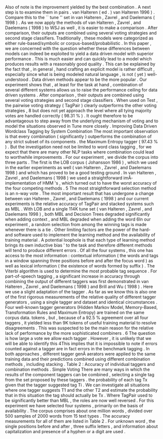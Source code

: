 Also of note is the improvement yielded by the best combination . 
A next step is to examine them in pairs . 
van Halteren ( ed . ) 
van Halteren 1996 ) . 
Compare this to the `` tune '' set in van Halteren , Zavrel , and Daelemans ( 1998 ) . 
As we now apply the methods of van Halteren , Zavrel , and Daelemans ( 1998 ) to WSJ as well , it is easier to make a comparison . 
After comparison, their outputs are combined using several voting strategies and second stage classifiers.
Traditionally , these models were categorized as either rule-based/symbolic or corpus-based/probabilistic . 
In this paper , we are concerned with the question whether these differences between models can indeed be exploited to yield a data driven model with superior performance . 
This is much easier and can quickly lead to a model which produces results with a reasonably good quality . 
This can be explained by the fact that , in general , hand crafting an explicit model is rather difficult , especially since what is being modeled natural language , is not ( yet ) well- understood . 
Data driven methods appear to be the more popular . 
Our experiment shows that , at least for the task at hand , combination of several different systems allows us to raise the performance ceiling for data driven systems . 
After comparison , their outputs are combined using several voting strategies and second stage classifiers . 
When used on Test , the pairwise voting strategy ( TagPair ) clearly outperforms the other voting strategies , 8 but does not yet approach the level where all tying majority votes are handled correctly ( 98.31 % ) . 
It ought therefore to be advantageous to step away from the underlying mechanism of voting and to model the situations observed in Tune more closely . 
Improving Data Driven Wordclass Tagging by System Combination
The most important observation is that every combination ( significantly ) outperforms the combination of any strict subset of its components . 
the Maximum Entropy tagger ( 97.43 % ) . 
But the investigation need not be limited to word class tagging , for we expect that there are many other NLP tasks where combination could lead to worthwhile improvements . 
For our experiment , we divide the corpus into three parts . 
The first is the LOB corpus ( Johansson 1986 ) , which we used in the earlier experiments as well ( van Halteren , Zavrel , and Daelemans 1998 ) and which has proved to be a good testing ground . 
In van Halteren , Zavrel , and Daelemans ( 1998 ) we used a straightforward imÂ­ implementation of HMM 's , which turned out to have the worst accuracy of the four competing methods . 
5 The most straightforward selection method is an n-way vote . 
The most important result that has undergone a change between van Halteren , Zavrel , and Daelemans ( 1998 ) and our current experiments is the relative accuracy of TagPair and stacked systems such as MBL . 
With LOB and a single 114K tune set ( van Halteren , Zavrel , and Daelemans 1998 ) , both MBL and Decision Trees degraded significantly when adding context , and MBL degraded when adding the word 
6In our experiment , a random selection from among the winning tags is made whenever there is a tie . 
Other limiting factors are the power of the hard- and software used to implement the learning method and the availability of training material . 
A potential loophole is that each type of learning method brings its own inductive bias ' to the task and therefore different methods will tend to produce different errors . 
Of all the four systems , this one has access to the most information : contextual information ( the words and tags in a window spanning three positions before and after the focus word ) as well as lexical information ( the existence of words formed by suffix ) . 
The Viterbi algorithm is used to determine the most probable tag sequence . 
For part-of-speech tagging , a significant increase in accuracy through combining the output of different taggers was first demonstrated in van Halteren , Zavrel , and Daelemans ( 1998 ) and Brill and Wu ( 1998 ) . 
Here we use a slight adaptation of the tagger . 
As far as we know this is also one of the first rigorous measurements of the relative quality of different tagger generators , using a single tagger and dataset and identical circumstances . 
Four well-known tagger generators (Hidden Markov Model, Memory-Based, Transformation Rules and Maximum Entropy) are trained on the same corpus data.
tokens , but , because of a 92.5 % agreement over all four taggers , it yielded less than 9K tokens of useful training material to resolve disagreements . 
This was suspected to be the main reason for the relative lack of performance by the more sophisticated combiners . 
6 The question is how large a vote we allow each tagger . 
However , it is unlikely that we will be able to identify this 4This implies that it is impossible to note if errors counted against a tagger are in fact errors in the benchmark tagging . 
In both approaches , different tagger genÂ­ aerators were applied to the same training data and their predictions combined using different combination methods , including stacking . 
Table 2 : Accuracy of individual taggers and combination methods . 
Simple Voting There are many ways in which the results of the component taggers can be combined , selecting a single tag from the set proposed by these taggers . 
the probability of each tag Tx given that the tagger suggested tag Ti . 
We can investigate all situations where one tagger suggests T1 and the other T2 and estimate the probability that in this situation the tag should actually be Tx . 
Where TagPair used to be significantly better than MBL , the roles are now well reversed . 
For this experiment we have selected four systems , primarily on the basis of availability . 
The corpus comprises about one million words , divided over 500 samples of 2000 words from 15 text types . 
The accuracy measurements for all of them are listed in Table 2 . 
For unknown word , the single positions before and after , three suffix letters , and information about capitalization and presence of a hyphen or a digit are used . 